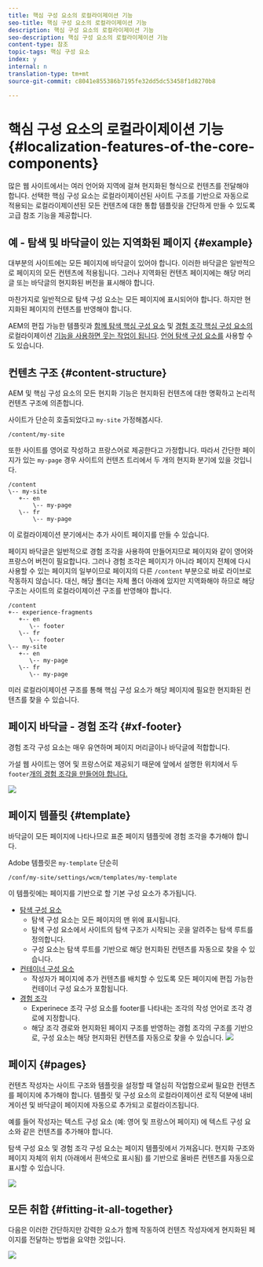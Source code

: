 ```yaml
---
title: 핵심 구성 요소의 로컬라이제이션 기능
seo-title: 핵심 구성 요소의 로컬라이제이션 기능
description: 핵심 구성 요소의 로컬라이제이션 기능
seo-description: 핵심 구성 요소의 로컬라이제이션 기능
content-type: 참조
topic-tags: 핵심 구성 요소
index: y
internal: n
translation-type: tm+mt
source-git-commit: c8041e855386b7195fe32dd5dc53458f1d8270b8

---
```



# 핵심 구성 요소의 로컬라이제이션 기능 {#localization-features-of-the-core-components}

많은 웹 사이트에서는 여러 언어와 지역에 걸쳐 현지화된 형식으로 컨텐츠를 전달해야 합니다. 선택한 핵심 구성 요소는 로컬라이제이션된 사이트 구조를 기반으로 자동으로 적용되는 로컬라이제이션된 모든 컨텐츠에 대한 통합 템플릿을 간단하게 만들 수 있도록 고급 참조 기능을 제공합니다.

## 예 - 탐색 및 바닥글이 있는 지역화된 페이지 {#example}

대부분의 사이트에는 모든 페이지에 바닥글이 있어야 합니다. 이러한 바닥글은 일반적으로 페이지의 모든 컨텐츠에 적용됩니다. 그러나 지역화된 컨텐츠 페이지에는 해당 머리글 또는 바닥글의 현지화된 버전을 표시해야 합니다.

마찬가지로 일반적으로 탐색 구성 요소는 모든 페이지에 표시되어야 합니다. 하지만 현지화된 페이지의 컨텐츠를 반영해야 합니다.

AEM의 편집 가능한 템플릿과 [함께 탐색 핵심 구성 요소](navigation.md) 및 [경험 조각 핵심 구성 요소의](experience-fragment.md) 로컬라이제이션 [기능을 사용하면 웃는 작업이 됩니다](https://docs.adobe.com/content/help/en/experience-manager-64/authoring/siteandpage/templates.html). [언어 탐색 구성 요소를](language-navigation.md) 사용할 수도 있습니다.

## 컨텐츠 구조 {#content-structure}

AEM 및 핵심 구성 요소의 모든 현지화 기능은 현지화된 컨텐츠에 대한 명확하고 논리적 컨텐츠 구조에 의존합니다.

사이트가 단순히 호출되었다고 `my-site` 가정해봅시다.

```
/content/my-site
```

또한 사이트를 영어로 작성하고 프랑스어로 제공한다고 가정합니다. 따라서 간단한 페이지가 있는 `my-page` 경우 사이트의 컨텐츠 트리에서 두 개의 현지화 분기에 있을 것입니다.

```
/content
\-- my-site
   +-- en
       \-- my-page
   \-- fr
       \-- my-page
```

이 로컬라이제이션 분기에서는 추가 사이트 페이지를 만들 수 있습니다.

페이지 바닥글은 일반적으로 경험 조각을 사용하여 만들어지므로 페이지와 같이 영어와 프랑스어 버전이 필요합니다. 그러나 경험 조각은 페이지가 아니라 페이지 전체에 다시 사용할 수 있는 페이지의 일부이므로 페이지의 다른 `/content` 부분으로 바로 라이브로 작동하지 않습니다. 대신, 해당 폴더는 자체 폴더 아래에 있지만 지역화해야 하므로 해당 구조는 사이트의 로컬라이제이션 구조를 반영해야 합니다.

```
/content
+-- experience-fragments
   +-- en
      \-- footer
   \-- fr
      \-- footer
\-- my-site
   +-- en
      \-- my-page
   \-- fr
      \-- my-page
```

미러 로컬라이제이션 구조를 통해 핵심 구성 요소가 해당 페이지에 필요한 현지화된 컨텐츠를 찾을 수 있습니다.

## 페이지 바닥글 - 경험 조각 {#xf-footer}

경험 조각 구성 요소는 매우 유연하며 페이지 머리글이나 바닥글에 적합합니다.

가설 웹 사이트는 영어 및 프랑스어로 제공되기 때문에 앞에서 설명한 위치에서 두 `footer`[개의 경험 조각을 만들어야 합니다.](#content-structure)

![](assets/screen-shot-2019-09-09-11.08.28.png)

## 페이지 템플릿 {#template}

바닥글이 모든 페이지에 나타나므로 표준 페이지 템플릿에 경험 조각을 추가해야 합니다.

Adobe 템플릿은 `my-template` 단순히

```
/conf/my-site/settings/wcm/templates/my-template
```

이 템플릿에는 페이지를 기반으로 할 기본 구성 요소가 추가됩니다.

* [탐색 구성 요소](navigation.md)
   * 탐색 구성 요소는 모든 페이지의 맨 위에 표시됩니다.
   * 탐색 구성 요소에서 사이트의 탐색 구조가 시작되는 곳을 알려주는 탐색 루트를 정의합니다.
   * 구성 요소는 탐색 루트를 기반으로 해당 현지화된 컨텐츠를 자동으로 찾을 수 있습니다.
* [컨테이너 구성 요소](container.md)
   * 작성자가 페이지에 추가 컨텐츠를 배치할 수 있도록 모든 페이지에 편집 가능한 컨테이너 구성 요소가 포함됩니다.
* [경험 조각](experience-fragment.md)
   * Experinece 조각 구성 요소를 footer를 나타내는 조각의 작성 언어로 조각 경로에 지정합니다.
   * 해당 조각 경로와 현지화된 페이지 구조를 반영하는 경험 조각의 구조를 기반으로, 구성 요소는 해당 현지화된 컨텐츠를 자동으로 찾을 수 있습니다.
   ![](assets/screen-shot-2019-09-09-11.20.10.png)

## 페이지 {#pages}

컨텐츠 작성자는 사이트 구조와 템플릿을 설정할 때 열심히 작업함으로써 필요한 컨텐츠를 페이지에 추가해야 합니다. 템플릿 및 구성 요소의 로컬라이제이션 로직 덕분에 내비게이션 및 바닥글이 페이지에 자동으로 추가되고 로컬라이즈됩니다.

예를 들어 작성자는 텍스트 구성 요소 (예: 영어 및 프랑스어 페이지) 에 텍스트 구성 요소와 같은 컨텐츠를 추가해야 합니다.

탐색 구성 요소 및 경험 조각 구성 요소는 페이지 템플릿에서 가져옵니다. 현지화 구조와 페이지 자체의 위치 (아래에서 흰색으로 표시됨) 를 기반으로 올바른 컨텐츠를 자동으로 표시할 수 있습니다.

![](assets/screen-shot-2019-09-09-11.22.14.png)

## 모든 취합 {#fitting-it-all-together}

다음은 이러한 간단하지만 강력한 요소가 함께 작동하여 컨텐츠 작성자에게 현지화된 페이지를 전달하는 방법을 요약한 것입니다.

![](assets/screen-shot-2019-09-09-11.27.58.png)
